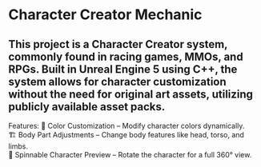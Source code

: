 # Character Creator Mechanic

## This project is a Character Creator system, commonly found in racing games, MMOs, and RPGs. Built in Unreal Engine 5 using C++, the system allows for character customization without the need for original art assets, utilizing publicly available asset packs.



Features:
🎨 Color Customization – Modify character colors dynamically. <br/>
🏗️ Body Part Adjustments – Change body features like head, torso, and limbs.<br/>
🔄 Spinnable Character Preview – Rotate the character for a full 360° view.<br/>
